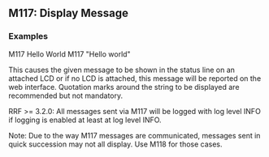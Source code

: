 ## M117: Display Message

### Examples

M117 Hello World M117 "Hello world"

This causes the given message to be shown in the status line on an attached LCD or if no LCD is attached, this message will be reported on the web interface. Quotation marks around the string to be displayed are recommended but not mandatory.

RRF \>= 3.2.0: All messages sent via M117 will be logged with log level INFO if logging is enabled at least at log level INFO.

Note: Due to the way M117 messages are communicated, messages sent in quick succession may not all display. Use M118 for those cases.

